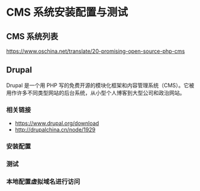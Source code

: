# CMS 系统安装配置与测试

## CMS 系统列表
https://www.oschina.net/translate/20-promising-open-source-php-cms

## Drupal 
Drupal 是一个用 PHP 写的免费开源的模块化框架和内容管理系统（CMS）。它被用作许多不同类型网站的后台系统，从小型个人博客到大型公司和政治网站。

### 相关链接
- https://www.drupal.org/download
- http://drupalchina.cn/node/1929

### 安装配置
### 测试
### 本地配置虚拟域名进行访问
